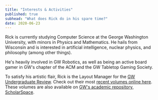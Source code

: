 ```yaml
---
title: "Interests & Activities"
published: true
subhead: "What does Rick do in his spare time?"
date: 2020-06-23
---
```


Rick is currently studying Computer Science at the George Washington University, with minors in Physics and Mathematics. 
He hails from Wisconsin and is interested in artificial intelligence, nuclear physics, and philosophy (among other things).

He's heavily involved in GW Robotics, as well as being an active board gamer in GW's chapter of the ACM and the GW Tabletop Gaming Society.

To satisfy his artistic flair, Rick is the Layout Manager for the [GW Undergraduate Review](http://www.gwur.org/). Check out their most [recent volumes online here](https://issuu.com/gwur). These volumes are also available on [GW's academic repository, ScholarSpace](https://scholarspace.library.gwu.edu/catalog?utf8=%E2%9C%93&search_field=all_fields&q=gw+undergraduate+review).